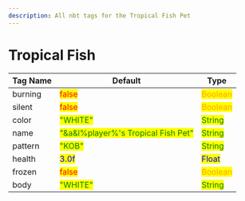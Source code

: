```yaml
---
description: All nbt tags for the Tropical Fish Pet
---
```



# Tropical Fish

| Tag Name     | Default                                                            | Type                                         |
| ------------ | ------------------------------------------------------------------ | -------------------------------------------- |
| burning | <mark style="color:red;">false</mark> | <mark style="color:orange;">Boolean</mark> |
| silent | <mark style="color:red;">false</mark> | <mark style="color:orange;">Boolean</mark> |
| color | <mark style="color:green;">"WHITE"</mark> | <mark style="color:green;">String</mark> |
| name | <mark style="color:green;">"&a&l%player%'s Tropical Fish Pet"</mark> | <mark style="color:green;">String</mark> |
| pattern | <mark style="color:green;">"KOB"</mark> | <mark style="color:green;">String</mark> |
| health | <mark style="color:blue;">3.0f</mark> | <mark style="color:blue;">Float</mark> |
| frozen | <mark style="color:red;">false</mark> | <mark style="color:orange;">Boolean</mark> |
| body | <mark style="color:green;">"WHITE"</mark> | <mark style="color:green;">String</mark> |
